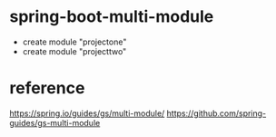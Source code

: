 # spring-boot-multi-module
   - create module "projectone"
   - create module "projecttwo"
   
# reference
https://spring.io/guides/gs/multi-module/
https://github.com/spring-guides/gs-multi-module
